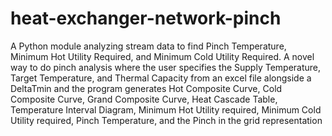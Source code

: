 # heat-exchanger-network-pinch
A Python module analyzing stream data to find Pinch Temperature, Minimum Hot Utility Required, and Minimum Cold Utility Required. 
A novel way to do pinch analysis where the user specifies the Supply Temperature, Target Temperature, and Thermal Capacity from an excel file alongside a DeltaTmin and the program generates Hot Composite Curve, Cold Composite Curve, Grand Composite Curve, Heat Cascade Table, Temperature Interval Diagram, Minimum Hot Utility required, Minimum Cold Utility required, Pinch Temperature, and the Pinch in the grid representation
